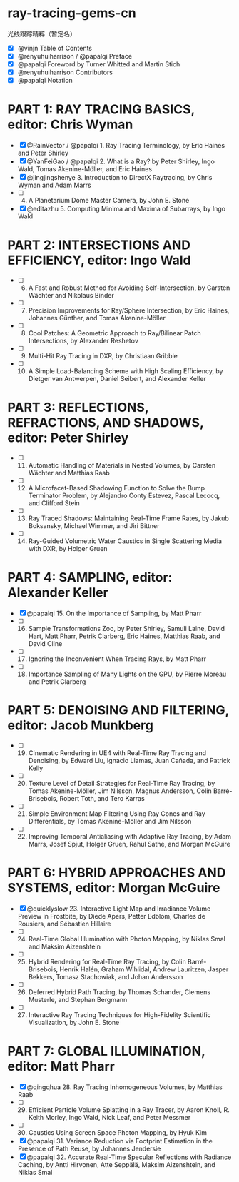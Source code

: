 # ray-tracing-gems-cn
光线跟踪精粹（暂定名）

- [x] @vinjn Table of Contents
- [x] @renyuhuiharrison / @papalqi Preface
- [x] @papalqi Foreword by Turner Whitted and Martin Stich
- [x] @renyuhuiharrison Contributors
- [x] @papalqi Notation

PART 1: RAY TRACING BASICS, editor: Chris Wyman
=
- [x] @RainVector / @papalqi 1. Ray Tracing Terminology, by Eric Haines and Peter Shirley
- [x] @YanFeiGao / @papalqi 2. What is a Ray? by Peter Shirley, Ingo Wald, Tomas Akenine-Möller, and Eric Haines
- [x] @jingjingshenye 3. Introduction to DirectX Raytracing, by Chris Wyman and Adam Marrs
- [ ] 4. A Planetarium Dome Master Camera, by John E. Stone
- [x] @editazhu 5. Computing Minima and Maxima of Subarrays, by Ingo Wald

PART 2: INTERSECTIONS AND EFFICIENCY, editor: Ingo Wald
=
- [ ] 6. A Fast and Robust Method for Avoiding Self-Intersection, by Carsten Wächter and Nikolaus Binder
- [ ] 7. Precision Improvements for Ray/Sphere Intersection, by Eric Haines, Johannes Günther, and Tomas Akenine-Möller
- [ ] 8. Cool Patches: A Geometric Approach to Ray/Bilinear Patch Intersections, by Alexander Reshetov
- [ ] 9. Multi-Hit Ray Tracing in DXR, by Christiaan Gribble
- [ ] 10. A Simple Load-Balancing Scheme with High Scaling Efficiency, by Dietger van Antwerpen, Daniel Seibert, and Alexander Keller

PART 3: REFLECTIONS, REFRACTIONS, AND SHADOWS, editor: Peter Shirley
=
- [ ] 11. Automatic Handling of Materials in Nested Volumes, by Carsten Wächter and Matthias Raab
- [ ] 12. A Microfacet-Based Shadowing Function to Solve the Bump Terminator Problem, by Alejandro Conty Estevez, Pascal Lecocq, and Clifford Stein
- [ ] 13. Ray Traced Shadows: Maintaining Real-Time Frame Rates, by Jakub Boksansky, Michael Wimmer, and Jiri Bittner
- [ ] 14. Ray-Guided Volumetric Water Caustics in Single Scattering Media with DXR, by Holger Gruen

PART 4: SAMPLING, editor: Alexander Keller
=
- [x] @papalqi 15. On the Importance of Sampling, by Matt Pharr
- [ ] 16. Sample Transformations Zoo, by Peter Shirley, Samuli Laine, David Hart, Matt Pharr, Petrik Clarberg, Eric Haines, Matthias Raab, and David Cline
- [ ] 17. Ignoring the Inconvenient When Tracing Rays, by Matt Pharr
- [ ] 18. Importance Sampling of Many Lights on the GPU, by Pierre Moreau and Petrik Clarberg

PART 5: DENOISING AND FILTERING, editor: Jacob Munkberg
=
- [ ] 19. Cinematic Rendering in UE4 with Real-Time Ray Tracing and Denoising, by Edward Liu, Ignacio Llamas, Juan Cañada, and Patrick Kelly
- [ ] 20. Texture Level of Detail Strategies for Real-Time Ray Tracing, by Tomas Akenine-Möller, Jim Nilsson, Magnus Andersson, Colin Barré-Brisebois, Robert Toth, and Tero Karras
- [ ] 21. Simple Environment Map Filtering Using Ray Cones and Ray Differentials, by Tomas Akenine-Möller and Jim Nilsson
- [ ] 22. Improving Temporal Antialiasing with Adaptive Ray Tracing, by Adam Marrs, Josef Spjut, Holger Gruen, Rahul Sathe, and Morgan McGuire

PART 6: HYBRID APPROACHES AND SYSTEMS, editor: Morgan McGuire
=
- [x] @quicklyslow 23. Interactive Light Map and Irradiance Volume Preview in Frostbite, by Diede Apers, Petter Edblom, Charles de Rousiers, and Sébastien Hillaire
- [ ] 24. Real-Time Global Illumination with Photon Mapping, by Niklas Smal and Maksim Aizenshtein
- [ ] 25. Hybrid Rendering for Real-Time Ray Tracing, by Colin Barré-Brisebois, Henrik Halén, Graham Wihlidal, Andrew Lauritzen, Jasper Bekkers, Tomasz Stachowiak, and Johan Andersson
- [ ] 26. Deferred Hybrid Path Tracing, by Thomas Schander, Clemens Musterle, and Stephan Bergmann
- [ ] 27. Interactive Ray Tracing Techniques for High-Fidelity Scientific Visualization, by John E. Stone

PART 7: GLOBAL ILLUMINATION, editor: Matt Pharr
=
- [x] @qingqhua 28. Ray Tracing Inhomogeneous Volumes, by Matthias Raab
- [ ] 29. Efficient Particle Volume Splatting in a Ray Tracer, by Aaron Knoll, R. Keith Morley, Ingo Wald, Nick Leaf, and Peter Messmer
- [ ] 30. Caustics Using Screen Space Photon Mapping, by Hyuk Kim
- [x] @papalqi 31. Variance Reduction via Footprint Estimation in the Presence of Path Reuse, by Johannes Jendersie
- [x] @papalqi 32. Accurate Real-Time Specular Reflections with Radiance Caching, by Antti Hirvonen, Atte Seppälä, Maksim Aizenshtein, and Niklas Smal
